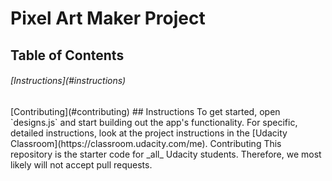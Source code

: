 <h1> Pixel Art Maker Project</h1> 

<h2> Table of Contents </h2>

<h6>[Instructions](#instructions) </h6> 

<p>[Contributing](#contributing) ## Instructions To get started, open `designs.js` and start building out the app's functionality. 
  For specific, detailed instructions, look at the project instructions in the [Udacity Classroom](https://classroom.udacity.com/me).
  Contributing This repository is the starter code for _all_ Udacity students. Therefore, we most likely will not accept pull requests.</p>
